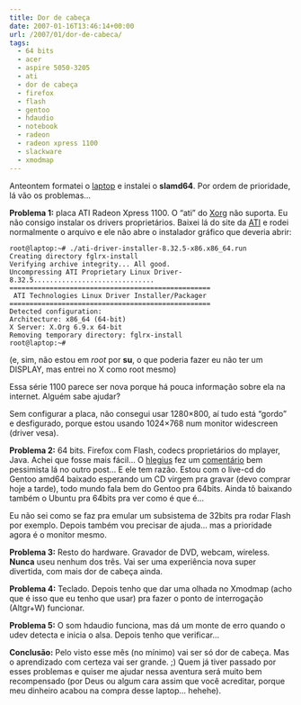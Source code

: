 ```yaml
---
title: Dor de cabeça
date: 2007-01-16T13:46:14+00:00
url: /2007/01/dor-de-cabeca/
tags:
  - 64 bits
  - acer
  - aspire 5050-3205
  - ati
  - dor de cabeça
  - firefox
  - flash
  - gentoo
  - hdaudio
  - notebook
  - radeon
  - radeon xpress 1100
  - slackware
  - xmodmap
---
```


Anteontem formatei o [laptop][1] e instalei o **slamd64**. Por ordem de prioridade, lá vão os problemas…

**Problema 1:** placa ATI Radeon Xpress 1100. O “ati” do [Xorg][2] não suporta. Eu não consigo instalar os drivers proprietários. Baixei lá do site da [ATI][3] e rodei normalmente o arquivo e ele não abre o instalador gráfico que deveria abrir:

```
root@laptop:~# ./ati-driver-installer-8.32.5-x86.x86_64.run
Creating directory fglrx-install
Verifying archive integrity... All good.
Uncompressing ATI Proprietary Linux Driver-8.32.5..............................
==================================================
 ATI Technologies Linux Driver Installer/Packager
==================================================
Detected configuration:
Architecture: x86_64 (64-bit)
X Server: X.Org 6.9.x 64-bit
Removing temporary directory: fglrx-install
root@laptop:~#
```

(e, sim, não estou em _root_ por **su**, o que poderia fazer eu não ter um DISPLAY, mas entrei no X como root mesmo)

Essa série 1100 parece ser nova porque há pouca informação sobre ela na internet. Alguém sabe ajudar?

Sem configurar a placa, não consegui usar 1280×800, aí tudo está “gordo” e desfigurado, porque estou usando 1024×768 num monitor widescreen (driver vesa).

**Problema 2:** 64 bits. Firefox com Flash, codecs proprietários do mplayer, Java. Achei que fosse mais fácil… O [hlegius][4] fez um [comentário][5] bem pessimista lá no outro post… E ele tem razão. Estou com o live-cd do Gentoo amd64 baixado esperando um CD virgem pra gravar (devo comprar hoje a tarde), todo mundo fala bem do Gentoo pra 64bits. Ainda tô baixando também o Ubuntu pra 64bits pra ver como é que é…

Eu não sei como se faz pra emular um subsistema de 32bits pra rodar Flash por exemplo. Depois também vou precisar de ajuda… mas a prioridade agora é o monitor mesmo.

**Problema 3:** Resto do hardware. Gravador de DVD, webcam, wireless. **Nunca** useu nenhum dos três. Vai ser uma experiência nova super divertida, com mais dor de cabeça ainda.

**Problema 4:** Teclado. Depois tenho que dar uma olhada no Xmodmap (acho que é isso que eu tenho que usar) pra fazer o ponto de interrogação (Altgr+W) funcionar.

**Problema 5:** O som hdaudio funciona, mas dá um monte de erro quando o udev detecta e inicia o alsa. Depois tenho que verificar…

**Conclusão:** Pelo visto esse mês (no mínimo) vai ser só dor de cabeça. Mas o aprendizado com certeza vai ser grande. ;) Quem já tiver passado por esses problemas e quiser me ajudar nessa aventura será muito bem recompensado (por Deus ou algum cara assim que você acreditar, porque meu dinheiro acabou na compra desse laptop… hehehe).

[1]: /2007/01/ive-got-the-power/
[2]: http://www.x.org
[3]: http://www.ati.com/
[4]: http://www.hlegius.pro.br/
[5]: /2007/01/ive-got-the-power/#comment-1012

